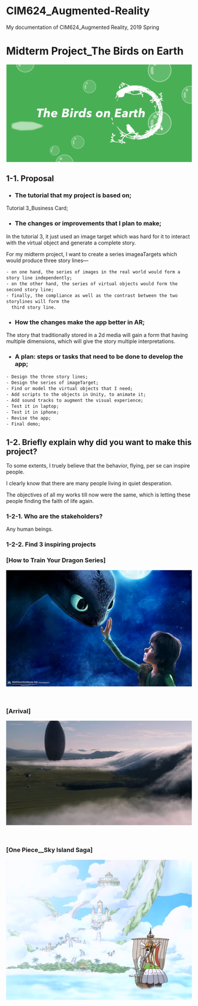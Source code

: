 # CIM624_Augmented-Reality
My documentation of CIM624_Augmented Reality, 2019 Spring

# Midterm Project_The Birds on Earth

![](https://github.com/yuanfang313/CIM624_Augmented-Reality/blob/master/Assets/Cover.png?raw=true)

 ## 1-1. Proposal
 
* ### The tutorial that my project is based on;
Tutorial 3_Business Card;

* ### The changes or improvements that I plan to make;
In the tutorial 3, it just used an image target which was hard for it to interact with the virtual object and generate a complete story.

For my midterm project, I want to create a series imageaTargets which would produce three story lines—
```
- on one hand, the series of images in the real world would form a story line independently;
- on the other hand, the series of virtual objects would form the second story line; 
- finally, the compliance as well as the contrast between the two storylines will form the 
  third story line. 
```
* ### How the changes make the app better in AR;

The story that traditionally stored in a 2d media will gain a form that having multiple dimensions, which will give the story multiple interpretations. 

* ###  A plan: steps or tasks that need to be done to develop the app;

```
- Design the three story lines;
- Design the series of imageTarget;
- Find or model the virtual objects that I need;
- Add scripts to the objects in Unity, to animate it;
- Add sound tracks to augment the visual experience;
- Test it in laptop; 
- Test it in iphone;
- Revise the app;
- Final demo;
```

## 1-2. Briefly explain why did you want to make this project?
  
  To some extents, I truely believe that the behavior, flying, per se can inspire people.
  
  I clearly know that there are many people living in quiet desperation. 
  
  The objectives of all my works till now were the same, which is letting these people finding the faith of life again. 
  
  ### 1-2-1. Who are the stakeholders?

Any human beings.


### 1-2-2. Find 3 inspiring projects


 ### [How to Train Your Dragon Series]

![](https://github.com/yuanfang313/CIM624_Augmented-Reality/blob/master/Assets/Insperation01_How%20to%20Train%20Your%20Dragon.jpg?raw=true)
  
  &nbsp;
  
### [Arrival]

  ![](https://github.com/yuanfang313/CIM624_Augmented-Reality/blob/master/Assets/Inspiration02_Arrival.png?raw=true)
  
  &nbsp;
  
### [One Piece__Sky Island Saga]

  ![](https://github.com/yuanfang313/CIM624_Augmented-Reality/blob/master/Assets/Inspiration03_One%20Piece_Sky%20Island%20Saga1.png?raw=true)
  
  
  

  
  
  




